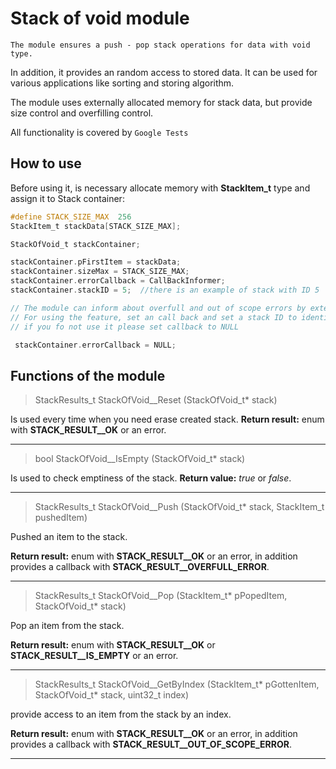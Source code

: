 # Stack of void module #

	The module ensures a push - pop stack operations for data with void type.
In addition, it provides an random access to stored data. It can be used for various applications like sorting and storing algorithm.
 
The module uses externally allocated memory for stack data, but provide size control and overfilling control.

All functionality is covered by `Google Tests`

## How to use ##

 Before using it, is necessary allocate memory with  **StackItem_t** type and assign it to Stack container:
 
 
```C
#define STACK_SIZE_MAX  256
StackItem_t stackData[STACK_SIZE_MAX];

StackOfVoid_t stackContainer;

stackContainer.pFirstItem = stackData;
stackContainer.sizeMax = STACK_SIZE_MAX;
stackContainer.errorCallback = CallBackInformer;
stackContainer.stackID = 5;  //there is an example of stack with ID 5

// The module can inform about overfull and out of scope errors by external callback function
// For using the feature, set an call back and set a stack ID to identify callback calling.
// if you fo not use it please set callback to NULL

 stackContainer.errorCallback = NULL;
``` 

## Functions of the module ##

> StackResults_t StackOfVoid__Reset (StackOfVoid_t* stack)

Is used every time when you need erase created stack.
**Return result:** enum with **STACK_RESULT__OK** or an error.

---

> bool StackOfVoid__IsEmpty (StackOfVoid_t* stack)

Is used to check emptiness of the stack. 
**Return value:** _true_ or _false_.

---

> StackResults_t StackOfVoid__Push (StackOfVoid_t* stack, StackItem_t pushedItem)

Pushed an item to the stack.

**Return result:** enum with **STACK_RESULT__OK** or an error, in addition provides a callback with **STACK_RESULT__OVERFULL_ERROR**.

---

> StackResults_t StackOfVoid__Pop (StackItem_t* pPopedItem, StackOfVoid_t* stack)

Pop an item from the stack.

**Return result:** enum with **STACK_RESULT__OK** or **STACK_RESULT__IS_EMPTY** or an error.

---

> StackResults_t StackOfVoid__GetByIndex (StackItem_t* pGottenItem, StackOfVoid_t* stack, uint32_t index)

provide access to an item from the stack by an index.

**Return result:** enum with **STACK_RESULT__OK** or an error, in addition provides a callback with **STACK_RESULT__OUT_OF_SCOPE_ERROR**.

---